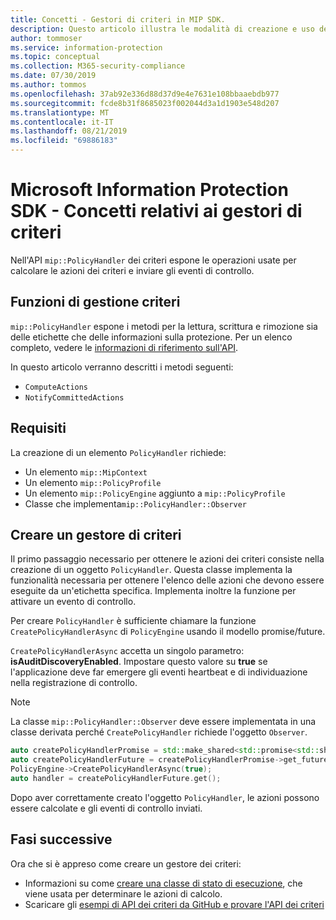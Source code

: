 ```yaml
---
title: Concetti - Gestori di criteri in MIP SDK.
description: Questo articolo illustra le modalità di creazione e uso dei gestori dell'API Criteri per la chiamata di operazioni.
author: tommoser
ms.service: information-protection
ms.topic: conceptual
ms.collection: M365-security-compliance
ms.date: 07/30/2019
ms.author: tommos
ms.openlocfilehash: 37ab92e336d88d37d9e4e7631e108bbaaebdb977
ms.sourcegitcommit: fcde8b31f8685023f002044d3a1d1903e548d207
ms.translationtype: MT
ms.contentlocale: it-IT
ms.lasthandoff: 08/21/2019
ms.locfileid: "69886183"
---
```

# <a name="microsoft-information-protection-sdk---policy-handler-concepts"></a>Microsoft Information Protection SDK - Concetti relativi ai gestori di criteri

Nell'API `mip::PolicyHandler` dei criteri espone le operazioni usate per calcolare le azioni dei criteri e inviare gli eventi di controllo.

## <a name="policy-handler-functions"></a>Funzioni di gestione criteri

`mip::PolicyHandler` espone i metodi per la lettura, scrittura e rimozione sia delle etichette che delle informazioni sulla protezione. Per un elenco completo, vedere le [informazioni di riferimento sull'API](reference/class_mip_PolicyHandler.md).

In questo articolo verranno descritti i metodi seguenti:

- `ComputeActions`
- `NotifyCommittedActions`

## <a name="requirements"></a>Requisiti

La creazione di un elemento `PolicyHandler` richiede:

- Un elemento `mip::MipContext`
- Un elemento `mip::PolicyProfile`
- Un elemento `mip::PolicyEngine` aggiunto a `mip::PolicyProfile`
- Classe che implementa`mip::PolicyHandler::Observer`

## <a name="create-a-policy-handler"></a>Creare un gestore di criteri

Il primo passaggio necessario per ottenere le azioni dei criteri consiste nella creazione di un oggetto `PolicyHandler`. Questa classe implementa la funzionalità necessaria per ottenere l'elenco delle azioni che devono essere eseguite da un'etichetta specifica. Implementa inoltre la funzione per attivare un evento di controllo.

Per creare `PolicyHandler` è sufficiente chiamare la funzione `CreatePolicyHandlerAsync` di `PolicyEngine` usando il modello promise/future.

`CreatePolicyHandlerAsync` accetta un singolo parametro: **isAuditDiscoveryEnabled**. Impostare questo valore su **true** se l'applicazione deve far emergere gli eventi heartbeat e di individuazione nella registrazione di controllo.

> [!NOTE]
> La classe `mip::PolicyHandler::Observer` deve essere implementata in una classe derivata perché `CreatePolicyHandler` richiede l'oggetto `Observer`. 

```cpp
auto createPolicyHandlerPromise = std::make_shared<std::promise<std::shared_ptr<mip::PolicyHandler>>>();
auto createPolicyHandlerFuture = createPolicyHandlerPromise->get_future();
PolicyEngine->CreatePolicyHandlerAsync(true);
auto handler = createPolicyHandlerFuture.get();
```

Dopo aver correttamente creato l'oggetto `PolicyHandler`, le azioni possono essere calcolate e gli eventi di controllo inviati.

## <a name="next-steps"></a>Fasi successive

Ora che si è appreso come creare un gestore dei criteri:

- Informazioni su come [creare una classe di stato di esecuzione](concept-handler-policy-executionstate-cpp.md), che viene usata per determinare le azioni di calcolo.
- Scaricare gli [esempi di API dei criteri da GitHub e provare l'API dei criteri](https://azure.microsoft.com/resources/samples/?sort=0&term=mipsdk+policyapi)
